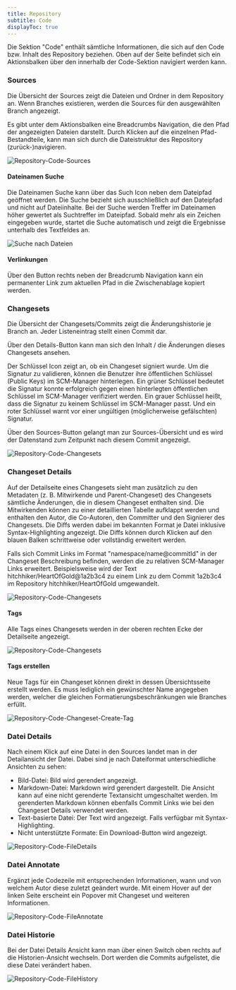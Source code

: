 ```yaml
---
title: Repository
subtitle: Code
displayToc: true
---
```

Die Sektion "Code" enthält sämtliche Informationen, die sich auf den Code bzw. Inhalt des Repository beziehen. Oben auf der Seite befindet sich ein Aktionsbalken über den innerhalb der Code-Sektion navigiert werden kann. 

### Sources
Die Übersicht der Sources zeigt die Dateien und Ordner in dem Repository an. Wenn Branches existieren, werden die Sources für den ausgewählten Branch angezeigt. 

Es gibt unter dem Aktionsbalken eine Breadcrumbs Navigation, die den Pfad der angezeigten Dateien darstellt. Durch Klicken auf die einzelnen Pfad-Bestandteile, kann man sich durch die Dateistruktur des Repository (zurück-)navigieren.

![Repository-Code-Sources](assets/repository-code-sourcesView.png)

#### Dateinamen Suche

Die Dateinamen Suche kann über das Such Icon neben dem Dateipfad geöffnet werden.
Die Suche bezieht sich ausschließlich auf den Dateipfad und nicht auf Dateiinhalte.
Bei der Suche werden Treffer im Dateinamen höher gewertet als Suchtreffer im Dateipfad.
Sobald mehr als ein Zeichen eingegeben wurde, startet die Suche automatisch und zeigt die Ergebnisse unterhalb des Textfeldes an.

![Suche nach Dateien](assets/repository-code-filepathsearch.png)

#### Verlinkungen

Über den Button rechts neben der Breadcrumb Navigation kann ein permanenter Link 
zum aktuellen Pfad in die Zwischenablage kopiert werden.

### Changesets
Die Übersicht der Changesets/Commits zeigt die Änderungshistorie je Branch an. Jeder Listeneintrag stellt einen Commit dar. 

Über den Details-Button kann man sich den Inhalt / die Änderungen dieses Changesets ansehen. 

Der Schlüssel Icon zeigt an, ob ein Changeset signiert wurde. Um die Signatur zu validieren, können die Benutzer ihre öffentlichen Schlüssel (Public Keys) im SCM-Manager hinterlegen. Ein grüner Schlüssel bedeutet die Signatur konnte erfolgreich gegen einen hinterlegten öffentlichen Schlüssel im SCM-Manager verifiziert werden. Ein grauer Schlüssel heißt, dass die Signatur zu keinem Schlüssel im SCM-Manager passt. Und ein roter Schlüssel warnt vor einer ungültigen (möglicherweise gefälschten) Signatur.

Über den Sources-Button gelangt man zur Sources-Übersicht und es wird der Datenstand zum Zeitpunkt nach diesem Commit angezeigt.

![Repository-Code-Changesets](assets/repository-code-changesetsView.png)

### Changeset Details
Auf der Detailseite eines Changesets sieht man zusätzlich zu den Metadaten (z. B. Mitwirkende und Parent-Changeset) des Changesets sämtliche Änderungen, die in diesem Changeset enthalten sind. 
Die Mitwirkenden können zu einer detaillierten Tabelle aufklappt werden und enthalten den Autor, die Co-Autoren, den Committer und den Signierer des Changesets. 
Die Diffs werden dabei im bekannten Format je Datei inklusive Syntax-Highlighting angezeigt. 
Die Diffs können durch Klicken auf den blauen Balken schrittweise oder vollständig erweitert werden.

Falls sich Commit Links im Format "namespace/name@commitId" in der Changeset Beschreibung befinden, werden die zu relativen SCM-Manager Links erweitert.
Beispielsweise wird der Text hitchhiker/HeartOfGold@1a2b3c4 zu einem Link zu dem Commit 1a2b3c4 im Repository hitchhiker/HeartOfGold umgewandelt.

![Repository-Code-Changesets](assets/repository-code-changesetDetails.png)

#### Tags

Alle Tags eines Changesets werden in der oberen rechten Ecke der Detailseite angezeigt.

![Repository-Code-Changesets](assets/repository-code-changeset-with-tag.png)

#### Tags erstellen

Neue Tags für ein Changeset können direkt in dessen Übersichtsseite erstellt werden.
Es muss lediglich ein gewünschter Name angegeben werden, welcher die gleichen Formatierungsbeschränkungen wie Branches erfüllt.

![Repository-Code-Changeset-Create-Tag](assets/repository-code-changeset-create-tag.png)

### Datei Details
Nach einem Klick auf eine Datei in den Sources landet man in der Detailansicht der Datei. Dabei sind je nach Dateiformat unterschiedliche Ansichten zu sehen: 

- Bild-Datei: Bild wird gerendert angezeigt. 
- Markdown-Datei: Markdown wird gerendert dargestellt. Die Ansicht kann auf eine nicht gerenderte Textansicht umgeschaltet werden. Im gerenderten Markdown können ebenfalls Commit Links wie bei den Changeset Details verwendet werden.
- Text-basierte Datei: Der Text wird angezeigt. Falls verfügbar mit Syntax-Highlighting.
- Nicht unterstützte Formate: Ein Download-Button wird angezeigt.

![Repository-Code-FileDetails](assets/repository-code-fileViewer.png)

### Datei Annotate
Ergänzt jede Codezeile mit entsprechenden Informationen, wann und von welchem Autor diese zuletzt geändert wurde. Mit einem Hover auf der linken Seite erscheint ein Popover mit Changeset und weiteren Informationen.

![Repository-Code-FileAnnotate](assets/repository-code-fileAnnotate.png)

### Datei Historie
Bei der Datei Details Ansicht kann man über einen Switch oben rechts auf die Historien-Ansicht wechseln. Dort werden die Commits aufgelistet, die diese Datei verändert haben.

![Repository-Code-FileHistory](assets/repository-code-fileHistory.png)
